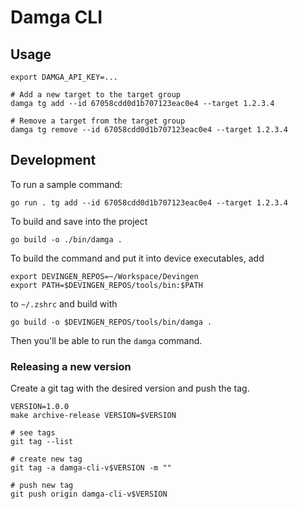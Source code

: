 # Damga CLI

## Usage

```shell
export DAMGA_API_KEY=...

# Add a new target to the target group
damga tg add --id 67058cdd0d1b707123eac0e4 --target 1.2.3.4

# Remove a target from the target group
damga tg remove --id 67058cdd0d1b707123eac0e4 --target 1.2.3.4
```

## Development

To run a sample command: 

```shell
go run . tg add --id 67058cdd0d1b707123eac0e4 --target 1.2.3.4
```

To build and save into the project

```shell
go build -o ./bin/damga .
```

To build the command and put it into device executables, add 

```
export DEVINGEN_REPOS=~/Workspace/Devingen
export PATH=$DEVINGEN_REPOS/tools/bin:$PATH
```

to `~/.zshrc` and build with 

```shell
go build -o $DEVINGEN_REPOS/tools/bin/damga .
```

Then you'll be able to run the `damga` command.

### Releasing a new version

Create a git tag with the desired version and push the tag.

```
VERSION=1.0.0
make archive-release VERSION=$VERSION

# see tags
git tag --list

# create new tag
git tag -a damga-cli-v$VERSION -m ""

# push new tag
git push origin damga-cli-v$VERSION
```

